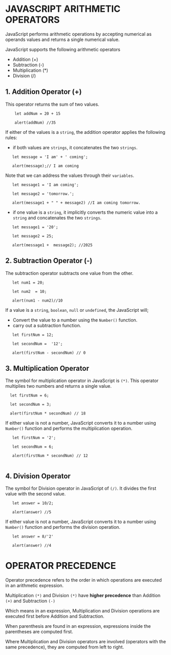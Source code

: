 # JAVASCRIPT ARITHMETIC OPERATORS

JavaScript performs arithmetic operations by accepting numerical as operands values and returns a single numerical value.

JavaScript supports the following arithmetic operators

- Addition (+)
- Subtraction (-)
- Multiplication (*)
- Division (/)

## 1. Addition Operator (+)

This operator returns the sum of two values.

```
    let addNum = 20 + 15 

    alert(addNum) //35

```

If either of the values is a `string`, the addition operator applies the following rules:
 - if both values are `strings`, it concatenates the two `strings`.

 ```
    let message = 'I am' + ' coming';

    alert(message);// I am coming

 ```

 Note that we can address the values through their `variables`.

 ```
    let message1 = 'I am coming';

    let message2 = 'tomorrow.';

    alert(message1 + " " + message2) //I am coming tomorrow.
 ```

 - if one value is a `string`, it implicitly converts the numeric value into a `string` and concatenates the two `strings`.

 ```
    let message1 = '20';

    let message2 = 25;

    alert(message1 +  message2); //2025
 ```


 ## 2. Subtraction Operator (-)

 The subtraction operator subtracts one value from the other.

 ```
    let num1 = 20;

    let num2  = 10;

    alert(num1 - num2)//10
 ```

 If a  value is a `string`, `boolean`, `null` or `undefined`, the JavaScript will;
 - Convert the value to a number using the  `Number()` function.
 - carry out a subtraction function.

 ```
    let firstNum = 12;

    let secondNum =  '12';

    alert(firstNum - secondNum) // 0

 ```

 ## 3. Multiplication Operator

 The symbol for multiplication operator in JavaScript is `(*)`. This operator multiplies two numbers
 and returns a single value.

 
 ```
   let firstNum = 6;

   let secondNum = 3;

   alert(firstNum * secondNum) // 18

 ```

 If either value is not a number, JavaScript converts it to a number using `Number()` function and performs the multiplication operation.

```
   let firstNum = '2';

   let secondNum = 6;

   alert(firstNum * secondNum) // 12


```

## 4. Division Operator
The symbol for Division operator in JavaScript of `(/)`. It divides the first value with the second value.

```
   let answer = 10/2;

   alert(answer) //5

```

If either value is not a number, JavaScript converts it to a number using `Number()` function and performs the division operation.

```
   let answer = 8/'2'

   alert(answer) //4

```

# OPERATOR PRECEDENCE

Operator precedence refers to the order in which operations are executed in an arithmetic expression.

Multiplication `(*)` and Division `(*)` have **higher precedence** than Addition `(+)` and Subtraction `(-)`


Which means in an expression, Multiplication and Division operations are executed first before Addition and Subtraction.

When parenthesis are found in an expression, expressions inside the parentheses are computed first.  


Where Multiplication and Division operators are involved (operators with the same precedence), they are computed from left to right.

